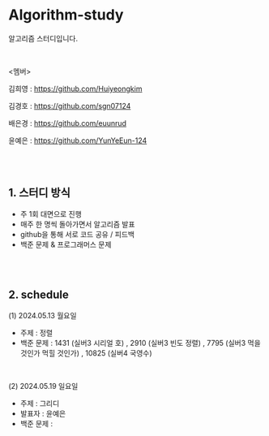 # Algorithm-study
알고리즘 스터디입니다.

<br>


<멤버>


김희영 : https://github.com/Huiyeongkim

김경호 : https://github.com/sgn07124

배은경 : https://github.com/euunrud

윤예은 : https://github.com/YunYeEun-124

<br>
<br>


## 1. 스터디 방식
- 주 1회 대면으로 진행
- 매주 한 명씩 돌아가면서 알고리즘 발표
- github을 통해 서로 코드 공유 / 피드백
- 백준 문제 & 프로그래머스 문제

<br>
<br>




## 2. schedule
(1) 2024.05.13 월요일
- 주제 : 정렬
- 백준 문제 : 1431 (실버3 시리얼 호) , 2910 (실버3 빈도 정렬) , 7795 (실버3 먹을 것인가 먹힐 것인가) , 10825 (실버4 국영수)


<br>

(2) 2024.05.19 일요일
- 주제 : 그리디
- 발표자 : 윤예은
- 백준 문제 : 





